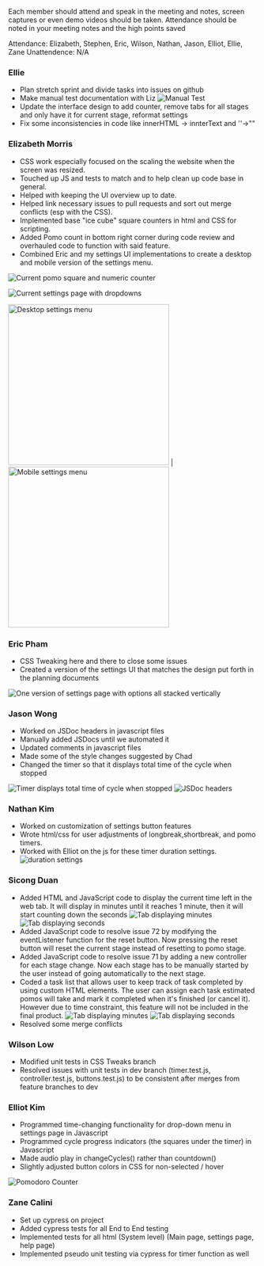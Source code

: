 Each member should attend and speak in the meeting and notes, screen captures or even demo videos should be taken.  Attendance should be noted in your meeting notes and the high points saved 

Attendance: Elizabeth, Stephen, Eric, Wilson, Nathan, Jason, Elliot, Ellie, Zane
Unattendence: N/A 

### Ellie
- Plan stretch sprint and divide tasks into issues on github
- Make manual test documentation with Liz
  ![Manual Test](../media/sprint-3-review/manual-test.png)
- Update the interface design to add counter, remove tabs for all stages and only have it for current stage, reformat settings
- Fix some inconsistencies in code like innerHTML -> innterText and ''->""

### Elizabeth Morris
- CSS work especially focused on the scaling the website when the screen was resized.
- Touched up JS and tests to match and to help clean up code base in general.
- Helped with keeping the UI overview up to date.
- Helped link necessary issues to pull requests and sort out merge conflicts (esp with the CSS).
- Implemented base "ice cube" square counters in html and CSS for scripting.
- Added Pomo count in bottom right corner during code review and overhauled code to function with said feature.
- Combined Eric and my settings UI implementations to create a desktop and mobile version of the settings menu.

![Current pomo square and numeric counter](../media/sprint-3-review/pomo-counter-and-ice-cubes.png)

![Current settings page with dropdowns](../media/sprint-3-review/drop-down.gif)

<img src="../media/sprint-3-review/settings-pc.png" alt="Desktop settings menu" height="325"/> | <img src="../media/sprint-3-review/settings-mobile.png" alt="Mobile settings menu" height="325"/>

### Eric Pham
- CSS Tweaking here and there to close some issues
- Created a version of the settings UI that matches the design put forth in the planning documents

![One version of settings page with options all stacked vertically](../media/sprint-3-review/eric-settings.png)

### Jason Wong
- Worked on JSDoc headers in javascript files
- Manually added JSDocs until we automated it
- Updated comments in javascript files
- Made some of the style changes suggested by Chad
- Changed the timer so that it displays total time of the cycle when stopped

![Timer displays total time of cycle when stopped](../media/sprint-3-review/timer_stopped.png)
![JSDoc headers](../media/sprint-3-review/jsdoc_headers.png)

### Nathan Kim
- Worked on customization of settings button features
- Wrote html/css for user adjustments of longbreak,shortbreak, and pomo timers.
- Worked with Elliot on the js for these timer duration settings.
![duration settings](../media/sprint-3-review/settings.PNG)
  
### Sicong Duan
- Added HTML and JavaScript code to display the current time left in the web tab. It will display in minutes until it reaches 1 minute, then it will start counting down the seconds 
![Tab displaying minutes](../media/sprint-3-review/tab-min.PNG)
![Tab displaying seconds](../media/sprint-3-review/tab-sec.PNG)
- Added JavaScript code to resolve issue 72 by modifying the eventListener function for the reset button. Now pressing the reset button will reset the current stage instead of resetting to pomo stage. 
- Added JavaScript code to resolve issue 71 by adding a new controller for each stage change. Now each stage has to be manually started by the user instead of going automatically to the next stage.
- Coded a task list that allows user to keep track of task completed by using custom HTML elements. The user can assign each task estimated pomos will take and mark it completed when it's finished (or cancel it). However due to time constraint, this feature will not be included in the final product. 
![Tab displaying minutes](../media/sprint-3-review/task-list-1.PNG)
![Tab displaying seconds](../media/sprint-3-review/task-list-2.PNG)
- Resolved some merge conflicts

### Wilson Low
- Modified unit tests in CSS Tweaks branch
- Resolved issues with unit tests in dev branch (timer.test.js, controller.test.js, buttons.test.js) to be consistent after merges from feature branches to dev

### Elliot Kim
- Programmed time-changing functionality for drop-down menu in settings page in Javascript 
- Programmed cycle progress indicators (the squares under the timer) in Javascript 
- Made audio play in changeCycles() rather than countdown()
- Slightly adjusted button colors in CSS for non-selected / hover

![Pomodoro Counter](../media/sprint-3-review/cycle-counter.gif)

### Zane Calini
- Set up cypress on project
- Added cypress tests for all End to End testing
- Implemented tests for all html (System level) (Main page, settings page, help page)
- Implemented pseudo unit testing via cypress for timer function as well